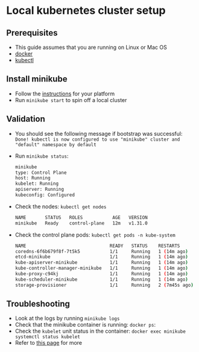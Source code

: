 # Local kubernetes cluster setup

## Prerequisites

- This guide assumes that you are running on Linux or Mac OS
- [docker](https://docs.docker.com/desktop/)
- [kubectl](https://kubernetes.io/docs/tasks/tools/#kubectl)

## Install minikube

- Follow the [instructions](https://minikube.sigs.k8s.io/docs/start) for your platform
- Run `minikube start` to spin off a local cluster

## Validation

- You should see the following message if bootstrap was successful:
  ```Done! kubectl is now configured to use "minikube" cluster and "default" namespace by default```
- Run `minikube status`:

  ```bash
  minikube
  type: Control Plane
  host: Running
  kubelet: Running
  apiserver: Running
  kubeconfig: Configured
  ```

- Check the nodes: `kubectl get nodes`

  ```bash
  NAME       STATUS   ROLES           AGE   VERSION
  minikube   Ready    control-plane   12m   v1.31.0
  ```

- Check the control plane pods: `kubectl get pods -n kube-system`

  ```bash
  NAME                               READY   STATUS    RESTARTS        AGE
  coredns-6f6b679f8f-7t5k5           1/1     Running   1 (14m ago)     17m
  etcd-minikube                      1/1     Running   1 (14m ago)     17m
  kube-apiserver-minikube            1/1     Running   1 (14m ago)     17m
  kube-controller-manager-minikube   1/1     Running   1 (14m ago)     17m
  kube-proxy-c94kj                   1/1     Running   1 (14m ago)     17m
  kube-scheduler-minikube            1/1     Running   1 (14m ago)     17m
  storage-provisioner                1/1     Running   2 (7m45s ago)   17m
  ```

## Troubleshooting

- Look at the logs by running `minikube logs`
- Check that the minikube container is running: `docker ps`:
- Check the `kubelet` unit status in the container: `docker exec minikube systemctl status kubelet`
- Refer to [this page](https://minikube.sigs.k8s.io/docs/handbook/troubleshooting/) for more
